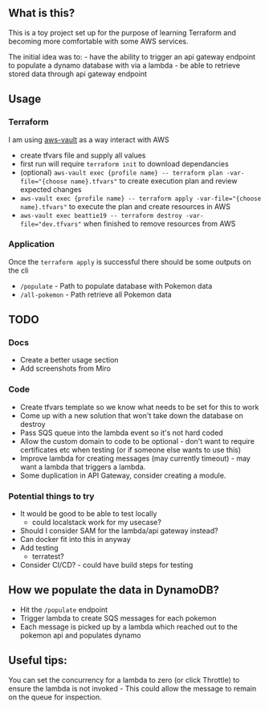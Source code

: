 ## What is this?
This is a toy project set up for the purpose of learning Terraform and becoming more comfortable with some AWS services.

The initial idea was to:
    - have the ability to trigger an api gateway endpoint to populate a dynamo database with via a lambda
    - be able to retrieve stored data through api gateway endpoint

## Usage
### Terraform
I am using [aws-vault](https://github.com/99designs/aws-vault) as a way interact with AWS
- create tfvars file and supply all values
- first run will require `terraform init` to download dependancies
- (optional) `aws-vault exec {profile name} -- terraform plan -var-file="{choose name}.tfvars"` to create execution plan and review expected changes
- `aws-vault exec {profile name} -- terraform apply -var-file="{choose name}.tfvars"` to execute the plan and create resources in AWS
- `aws-vault exec beattie19 -- terraform destroy -var-file="dev.tfvars"` when finished to remove resources from AWS

### Application
Once the `terraform apply` is successful there should be some outputs on the cli
- `/populate` - Path to populate database with Pokemon data
- `/all-pokemon` - Path retrieve all Pokemon data

## TODO
### Docs
- Create a better usage section
- Add screenshots from Miro

### Code
- Create tfvars template so we know what needs to be set for this to work
- Come up with a new solution that won't take down the database on destroy
- Pass SQS queue into the lambda event so it's not hard coded
- Allow the custom domain to code to be optional - don't want to require certificates etc when testing (or if someone else wants to use this)
- Improve lambda for creating messages (may currently timeout) - may want a lambda that triggers a lambda.
- Some duplication in API Gateway, consider creating a module.

### Potential things to try
- It would be good to be able to test locally
    - could localstack work for my usecase?
- Should I consider SAM for the lambda/api gateway instead?
- Can docker fit into this in anyway
- Add testing
  - terratest?
- Consider CI/CD? - could have build steps for testing

## How we populate the data in DynamoDB?
- Hit the `/populate` endpoint
- Trigger lambda to create SQS messages for each pokemon
- Each message is picked up by a lambda which reached out to the pokemon api and populates dynamo

## Useful tips:
You can set the concurrency for a lambda to zero (or click Throttle) to ensure the lambda is not invoked - This could allow the message to remain on the queue for inspection.
